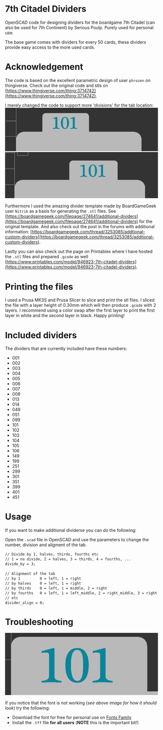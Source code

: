 # 7th Citadel Dividers

OpenSCAD code for designing dividers for the boardgame 7th Citadel (can also be used for 7th Continent) by Serious Poulp. Purely used for personal use.

The base game comes with dividers for every 50 cards, these dividers provide easy access to the more used cards.

# Acknowledgement
The code is based on the excellent parametric design of user `phrozen` on thingiverse. Check out the original code and stls on [https://www.thingiverse.com/thing:3714742](https://www.thingiverse.com/thing:3714742). 

I merely changed the code to support more 'divisions' for the tab location:
![alt text](images/divide_fourths_midle_left.png "Divided by fourths aligned middle left")
![alt text](images/divide_fourths_midle_right.png "Divided by fourths aligned middle right")

Furthermore I used the amazing divider template made by BoardGameGeek user `Nitrik` as a basis for generating the `.stl` files. See [https://boardgamegeek.com/filepage/274641/additional-dividers](https://boardgamegeek.com/filepage/274641/additional-dividers) for the original template. 
And also check out the post in the forums with additional information: [https://boardgamegeek.com/thread/3253085/addtional-custom-dividers](https://boardgamegeek.com/thread/3253085/addtional-custom-dividers).

Lastly you can also check out the page on Printables where I have hosted the `.stl` files and prepared `.gcode` as well [https://www.printables.com/model/946923-7th-citadel-dividers](https://www.printables.com/model/946923-7th-citadel-dividers).

# Printing the files
I used a Prusa MK3S and Prusa Slicer to slice and print the stl files. I sliced the file with a layer height of 0.30mm which will then produce `.gcode` with 2 layers. I recommend using a color swap after the first layer to print the first layer in white and the second layer in black. Happy printing!

# Included dividers
The dividers that are currently included have these numbers:
- 001
- 002
- 003
- 004
- 005
- 006
- 007
- 008
- 013
- 014
- 049
- 051
- 099
- 101
- 102
- 103
- 104
- 105
- 106
- 149
- 199
- 251
- 299
- 301
- 351
- 399
- 401
- 451

# Usage
If you want to make additional dividerse you can do the following:

Open the `.scad` file in OpenSCAD and use the parameters to change the number, division and aligment of the tab.

```
// Divide by 1, halves, thirds, fourths etc
// 1 = no divide, 2 = halves, 3 = thirds, 4 = fourths, ...
divide_by = 3;

// Alignment of the tab
// by 1         0 = left, 1 = right
// by halves    0 = left, 1 = right
// by thirds    0 = left, 1 = middle, 2 = right
// by fourths   0 = left, 1 = left_middle, 2 = right_middle, 3 = right
// etc
divider_align = 0;
```
# Troubleshooting
![alt text](images/font_example.png "Font example")


If you notice that the font is not working (_see above image for how it should look_) try the following:
- Download the font for free for personal use on [Fonts Family](https://freefontsfamily.net/plantagenet-cherokee-font-free/)
- Install the `.tff` file **for all users** (**NOTE** this is the important bit!)


